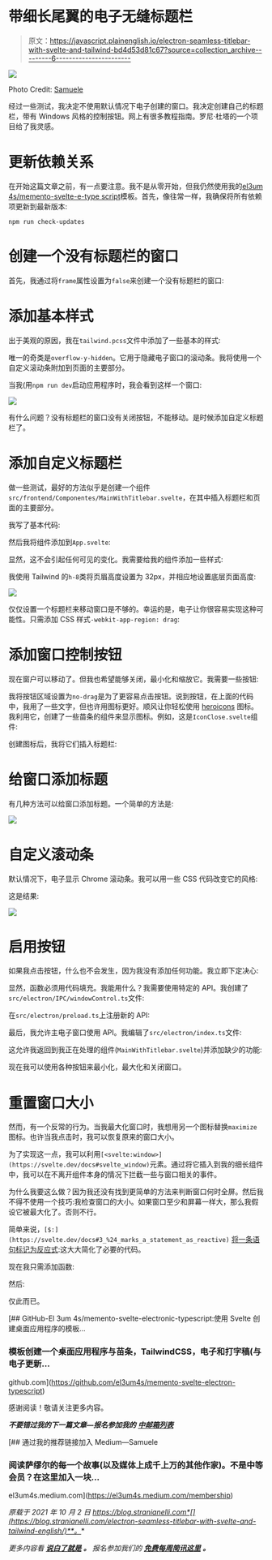 # 带细长尾翼的电子无缝标题栏

> 原文：<https://javascript.plainenglish.io/electron-seamless-titlebar-with-svelte-and-tailwind-bd4d53d81c67?source=collection_archive---------6----------------------->

![](img/62bf72a1531662b37b3ab4f8df01a941.png)

Photo Credit: [Samuele](https://blog.stranianelli.com/electron-seamless-titlebar-with-svelte-and-tailwind-english/)

经过一些测试，我决定不使用默认情况下电子创建的窗口。我决定创建自己的标题栏，带有 Windows 风格的控制按钮。网上有很多教程指南。罗尼·杜塔的一个项目给了我灵感。

# 更新依赖关系

在开始这篇文章之前，有一点要注意。我不是从零开始，但我仍然使用我的[el3um 4s/memento-svelte-e-type script](https://github.com/el3um4s/memento-svelte-electron-typescript)模板。首先，像往常一样，我确保将所有依赖项更新到最新版本:

```
npm run check-updates
```

# 创建一个没有标题栏的窗口

首先，我通过将`frame`属性设置为`false`来创建一个没有标题栏的窗口:

# 添加基本样式

出于美观的原因，我在`tailwind.pcss`文件中添加了一些基本的样式:

唯一的奇类是`overflow-y-hidden`。它用于隐藏电子窗口的滚动条。我将使用一个自定义滚动条附加到页面的主要部分。

当我(用`npm run dev`启动应用程序时，我会看到这样一个窗口:

![](img/20283ae2c10e9854ae73d37e5132b7aa.png)

有什么问题？没有标题栏的窗口没有关闭按钮，不能移动。是时候添加自定义标题栏了。

# 添加自定义标题栏

做一些测试，最好的方法似乎是创建一个组件`src/frontend/Componentes/MainWithTitlebar.svelte`，在其中插入标题栏和页面的主要部分。

我写了基本代码:

然后我将组件添加到`App.svelte`:

显然，这不会引起任何可见的变化。我需要给我的组件添加一些样式:

我使用 Tailwind 的`h-8`类将页眉高度设置为 32px，并相应地设置底层页面高度:

![](img/b213c4b1446e3c342ce7de7940c8bf2f.png)

仅仅设置一个标题栏来移动窗口是不够的。幸运的是，电子让你很容易实现这种可能性。只需添加 CSS 样式`-webkit-app-region: drag`:

# 添加窗口控制按钮

现在窗户可以移动了。但我也希望能够关闭，最小化和缩放它。我需要一些按钮:

我将按钮区域设置为`no-drag`是为了更容易点击按钮。说到按钮，在上面的代码中，我用了一些文字，但也许用图标更好。顺风让你轻松使用 [heroicons](https://heroicons.com/) 图标。我利用它，创建了一些苗条的组件来显示图标。例如，这是`IconClose.svelte`组件:

创建图标后，我将它们插入标题栏:

# 给窗口添加标题

有几种方法可以给窗口添加标题。一个简单的方法是:

![](img/10a7cd2a51e275f72893665a74f1557f.png)

# 自定义滚动条

默认情况下，电子显示 Chrome 滚动条。我可以用一些 CSS 代码改变它的风格:

这是结果:

![](img/daf38ef6658ac3af76627fbed58549fd.png)

# 启用按钮

如果我点击按钮，什么也不会发生，因为我没有添加任何功能。我立即下定决心:

显然，函数必须用代码填充。我能用什么？我需要使用特定的 API。我创建了`src/electron/IPC/windowControl.ts`文件:

在`src/electron/preload.ts`上注册新的 API:

最后，我允许主电子窗口使用 API。我编辑了`src/electron/index.ts`文件:

这允许我返回到我正在处理的组件(`MainWithTitlebar.svelte`)并添加缺少的功能:

现在我可以使用各种按钮来最小化，最大化和关闭窗口。

# 重置窗口大小

然而，有一个反常的行为。当我最大化窗口时，我想用另一个图标替换`maximize`图标。也许当我点击时，我可以恢复原来的窗口大小。

为了实现这一点，我可以利用`[<svelte:window>](https://svelte.dev/docs#svelte_window)`元素。通过将它插入到我的细长组件中，我可以在不离开组件本身的情况下拦截一些与窗口相关的事件。

为什么我要这么做？因为我还没有找到更简单的方法来判断窗口何时全屏。然后我不得不使用一个技巧:我检查窗口的大小。如果窗口至少和屏幕一样大，那么我假设它被最大化了。否则不行。

简单来说，`[$:](https://svelte.dev/docs#3_%24_marks_a_statement_as_reactive)` [将一条语句标记为反应式](https://svelte.dev/docs#3_%24_marks_a_statement_as_reactive):这大大简化了必要的代码。

现在我只需添加函数:

然后:

仅此而已。

[](https://github.com/el3um4s/memento-svelte-electron-typescript) [## GitHub-El 3um 4s/memento-svelte-electronic-typescript:使用 Svelte 创建桌面应用程序的模板…

### 模板创建一个桌面应用程序与苗条，TailwindCSS，电子和打字稿(与电子更新…

github.com](https://github.com/el3um4s/memento-svelte-electron-typescript) 

感谢阅读！敬请关注更多内容。

***不要错过我的下一篇文章—报名参加我的*** [***中邮箱列表***](https://medium.com/subscribe/@el3um4s)

[](https://el3um4s.medium.com/membership) [## 通过我的推荐链接加入 Medium—Samuele

### 阅读萨缪尔的每一个故事(以及媒体上成千上万的其他作家)。不是中等会员？在这里加入一块…

el3um4s.medium.com](https://el3um4s.medium.com/membership) 

*原载于 2021 年 10 月 2 日 https://blog.stranianelli.com*[](https://blog.stranianelli.com/electron-seamless-titlebar-with-svelte-and-tailwind-english/)**。**

**更多内容看* [***说白了就是***](http://plainenglish.io/) ***。*** *报名参加我们的* [***免费每周简讯这里***](http://newsletter.plainenglish.io/) ***。****